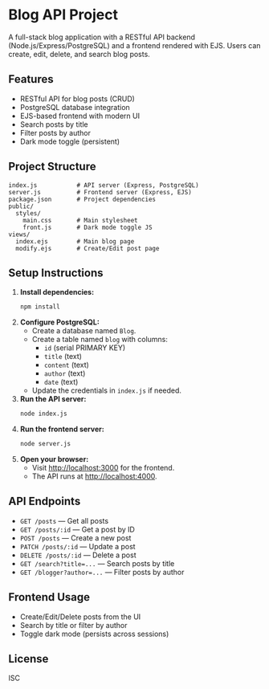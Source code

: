 # Blog API Project

A full-stack blog application with a RESTful API backend (Node.js/Express/PostgreSQL) and a frontend rendered with EJS. Users can create, edit, delete, and search blog posts.

## Features
- RESTful API for blog posts (CRUD)
- PostgreSQL database integration
- EJS-based frontend with modern UI
- Search posts by title
- Filter posts by author
- Dark mode toggle (persistent)

## Project Structure
```
index.js           # API server (Express, PostgreSQL)
server.js          # Frontend server (Express, EJS)
package.json       # Project dependencies
public/
  styles/
    main.css       # Main stylesheet
    front.js       # Dark mode toggle JS
views/
  index.ejs        # Main blog page
  modify.ejs       # Create/Edit post page
```

## Setup Instructions
1. **Install dependencies:**
   ```bash
   npm install
   ```
2. **Configure PostgreSQL:**
   - Create a database named `Blog`.
   - Create a table named `blog` with columns:
     - `id` (serial PRIMARY KEY)
     - `title` (text)
     - `content` (text)
     - `author` (text)
     - `date` (text)
   - Update the credentials in `index.js` if needed.
3. **Run the API server:**
   ```bash
   node index.js
   ```
4. **Run the frontend server:**
   ```bash
   node server.js
   ```
5. **Open your browser:**
   - Visit [http://localhost:3000](http://localhost:3000) for the frontend.
   - The API runs at [http://localhost:4000](http://localhost:4000).

## API Endpoints
- `GET /posts` — Get all posts
- `GET /posts/:id` — Get a post by ID
- `POST /posts` — Create a new post
- `PATCH /posts/:id` — Update a post
- `DELETE /posts/:id` — Delete a post
- `GET /search?title=...` — Search posts by title
- `GET /blogger?author=...` — Filter posts by author

## Frontend Usage
- Create/Edit/Delete posts from the UI
- Search by title or filter by author
- Toggle dark mode (persists across sessions)

## License
ISC
